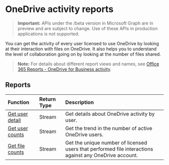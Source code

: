 # OneDrive activity reports

> **Important:** APIs under the /beta version in Microsoft Graph are in preview and are subject to change. Use of these APIs in production applications is not supported.

You can get the activity of every user licensed to use OneDrive by looking at their interaction with files on OneDrive. It also helps you to understand the level of collaboration going on by looking at the number of files shared.

> **Note:** For details about different report views and names, see [Office 365 Reports - OneDrive for Business activity](https://support.office.com/client/OneDrive-for-Business-user-activity-8bbe4bf8-221b-46d6-99a5-2fb3c8ef9353).

## Reports

| Function                                 | Return Type | Description                              |
| :--------------------------------------- | :---------- | :--------------------------------------- |
| [Get user detail](../api/reportroot_getonedriveactivityuserdetail.md) | Stream      | Get details about OneDrive activity by user. |
| [Get user counts](../api/reportroot_getonedriveactivityusercounts.md) | Stream      | Get the trend in the number of active OneDrive users. |
| [Get file counts](../api/reportroot_getonedriveactivityfilecounts.md) | Stream      | Get the unique number of licensed users that performed file interactions against any OneDrive account. |

